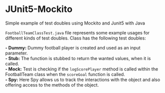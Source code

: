 # JUnit5-Mockito
Simple example of test doubles using Mockito and Junit5 with Java

`FootballTeamClassTest.java` file represents some example usages for different kinds of test doubles.
Class has the following test doubles:

**- Dummy:** Dummy football player is created and used as an input parameter.  
**- Stub:** The function is stubbed to return the wanted values, when it is called.  
**- Mock:** Test is checking if the `logScorePlayer` method is called within the FootballTeam class when the `scoreGoal` function is called.  
**- Spy:** Here Spy allows us to track the interactions with the object and also offering access to the methods of the object.  
